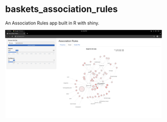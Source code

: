 # baskets_association_rules
An Association Rules app built in R with shiny.

![alt text](https://github.com/renatavillar/baskets_association_rules/blob/master/baskets.png)
